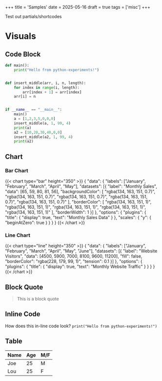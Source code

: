 +++
title = 'Samples'
date = 2025-05-16
draft = true
tags = ['misc']
+++

Test out partials/shortcodes

# Visuals

## Code Block
```python
def main():
    print("Hello from python-experiments!")


def insert_middle(arr, i, n, length):
    for index in range(i, length):
        arr[index + 1] = arr[index]
    arr[i] = n


if __name__ == "__main__":
    main()
    a = [1,2,3,5,0,0,0]
    insert_middle(a, 1, 99, 4)
    print(a)
    a2 = [10,20,30,40,0,0]
    insert_middle(a2, 1, 99, 4)
    print(a2)
```

## Chart
### Bar Chart

{{< chart type="bar" height="350" >}}
{
    "data": {
        "labels": ["January", "February", "March", "April", "May"],
        "datasets": [{
            "label": "Monthly Sales",
            "data": [65, 59, 80, 81, 56],
            "backgroundColor": [
                "rgba(134, 163, 151, 0.7)",
                "rgba(134, 163, 151, 0.7)",
                "rgba(134, 163, 151, 0.7)",
                "rgba(134, 163, 151, 0.7)",
                "rgba(134, 163, 151, 0.7)"
            ],
            "borderColor": [
                "rgba(134, 163, 151, 1)",
                "rgba(134, 163, 151, 1)",
                "rgba(134, 163, 151, 1)",
                "rgba(134, 163, 151, 1)",
                "rgba(134, 163, 151, 1)"
            ],
            "borderWidth": 1
        }]
    },
    "options": {
        "plugins": {
            "title": {
                "display": true,
                "text": "Monthly Sales Data"
            }
        },
        "scales": {
            "y": {
                "beginAtZero": true
            }
        }
    }
}
{{< /chart >}}

### Line Chart
{{< chart type="line" height="350" >}}
{
    "data": {
        "labels": ["January", "February", "March", "April", "May", "June"],
        "datasets": [{
            "label": "Website Visitors",
            "data": [4500, 5900, 7000, 8100, 9600, 11200],
            "fill": false,
            "borderColor": "rgba(228, 179, 99, 1)",
            "tension": 0.1
        }]
    },
    "options": {
        "plugins": {
            "title": {
                "display": true,
                "text": "Monthly Website Traffic"
            }
        }
    }
}
{{< /chart >}}


## Block Quote
> This is a block quote

## Inline Code
How does this in-line code look? `print("Hello from python-experiments!")`

## Table
| Name | Age | M/F |
|------|-----|-----|
| Joe  | 25  | M   |
| Lou  | 25  | F   |